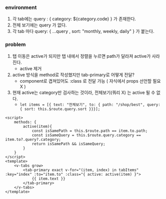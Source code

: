 
### environment
1. 각 tab에는 query : { category: ${category.code} } 가 존재한다.
2. 전체 보기에는 query 가 없다. 
3. 각 tab 마다 query: { ...query , sort: "monthly, weekly, daily" } 가 붙는다.

### problem
1. 탭 이동은 active가 되지만 탭 내에서 정렬을 누르면 path가 달라져 active가 사라진다.
	- active 제거
2.  active 방식을 method로 작성했지만 tab-primary로 어떻게 전달?
	- component로 겹쳐있어도 :class 로 전달 가능 ( 자식에서 props 선언할 필요 X )
3. 현재 active는 category만 검사하는 것이라, 전체보기(쿼리 X) 는 active 될 수 없다.
	-  `let items = [{ text: "전체보기", to: { path: "/shop/best", query: { sort: this.$route.query.sort }}}];`

``` vue
<script>
    methods: {
        active(item){
            const isSamePath = this.$route.path == item.to.path;
            const isSameQuery = this.$route.query.category == item.to?.query?.category;
            return isSamePath && isSameQuery;
        }
    }
</script>
<template>
    <v-tabs grow>
        <tab-primary exact v-for="(item, index) in tabItems" :key="index" :to="item.to" :class="{ active: active(item) }">
            {{ item.text }}
        </tab-primary>
    </v-tabs>
</template>
```